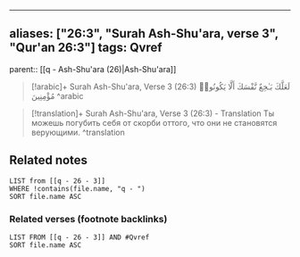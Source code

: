 
---
aliases: ["26:3", "Surah Ash-Shu'ara, verse 3", "Qur'an 26:3"]
tags: Qvref
---

parent:: [[q - Ash-Shu'ara (26)|Ash-Shu'ara]]

> [!arabic]+ Surah Ash-Shu'ara, Verse 3 (26:3)
> <span class="quran-arabic">لَعَلَّكَ بَـٰخِعٌ نَّفْسَكَ أَلَّا يَكُونُوا۟ مُؤْمِنِينَ</span>
^arabic

> [!translation]+ Surah Ash-Shu'ara, Verse 3 (26:3) - Translation
> Ты можешь погубить себя от скорби оттого, что они не становятся верующими.
^translation



## Related notes
```dataview
LIST from [[q - 26 - 3]]
WHERE !contains(file.name, "q - ")
SORT file.name ASC
```

### Related verses (footnote backlinks)
```dataview
LIST FROM [[q - 26 - 3]] AND #Qvref
SORT file.name ASC
```

